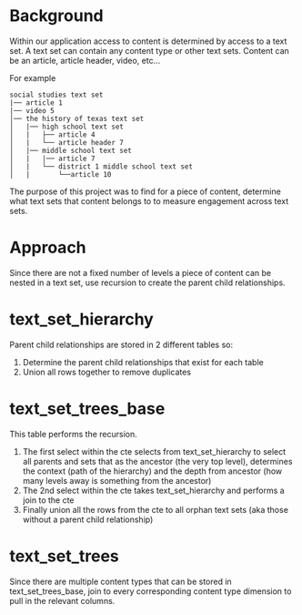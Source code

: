 # Background
Within our application access to content is determined by access to a text set. A text set can contain any content type or other text sets. Content can be an article, article header, video, etc...

For example
```
social studies text set
|── article 1
|── video 5
│── the history of texas text set
│   |── high school text set
│   |   ├── article 4
│   |   └── article header 7
│   |── middle school text set
│   |   |── article 7
│   |   └── district 1 middle school text set
│   |       └──article 10
```

The purpose of this project was to find for a piece of content, determine what text sets that content belongs to to measure engagement across text sets.

# Approach
Since there are not a fixed number of levels a piece of content can be nested in a text set, use recursion to create the parent child relationships.

# text_set_hierarchy
Parent child relationships are stored in 2 different tables so:
1. Determine the parent child relationships that exist for each table
2. Union all rows together to remove duplicates

# text_set_trees_base
This table performs the recursion.
1. The first select within the cte selects from text_set_hierarchy to select all parents and sets that as the ancestor (the very top level), determines the context (path of the hierarchy) and the depth from ancestor (how many levels away is something from the ancestor)
2. The 2nd select within the cte takes text_set_hierarchy and performs a join to the cte
3. Finally union all the rows from the cte to all orphan text sets (aka those without a parent child relationship)

# text_set_trees
Since there are multiple content types that can be stored in text_set_trees_base, join to every corresponding content type dimension to pull in the relevant columns.
